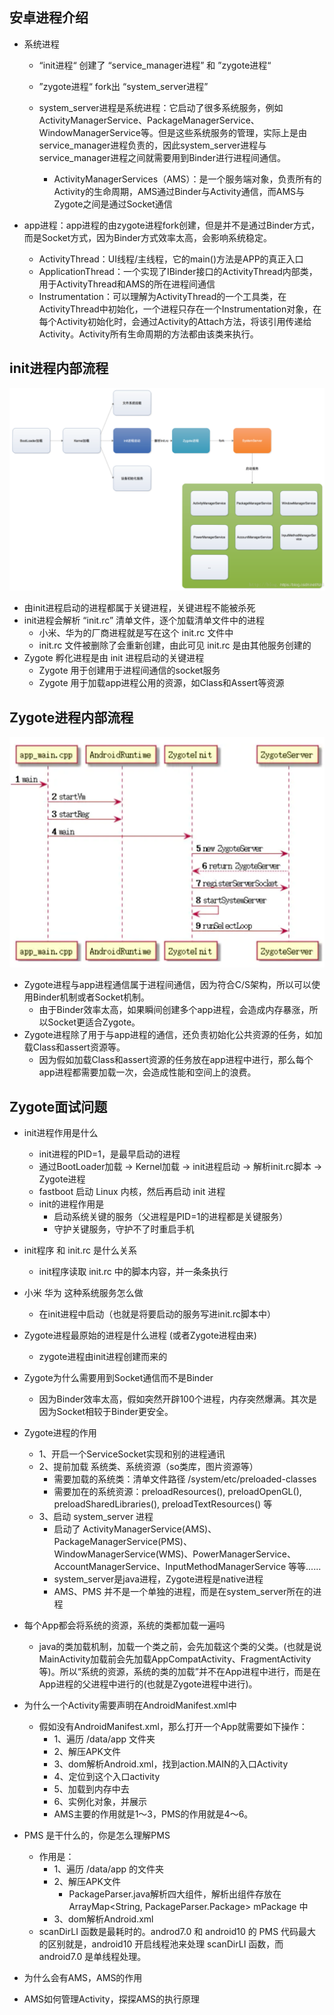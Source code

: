 ## 安卓进程介绍

- 系统进程

  - “init进程“ 创建了 “service_manager进程” 和 ”zygote进程“

  - ”zygote进程“ fork出 “system_server进程”

  - system_server进程是系统进程：它启动了很多系统服务，例如ActivityManagerService、PackageManagerService、WindowManagerService等。但是这些系统服务的管理，实际上是由service_manager进程负责的，因此system_server进程与service_manager进程之间就需要用到Binder进行进程间通信。
    - ActivityManagerServices（AMS）：是一个服务端对象，负责所有的Activity的生命周期，AMS通过Binder与Activity通信，而AMS与Zygote之间是通过Socket通信
- app进程：app进程的由zygote进程fork创建，但是并不是通过Binder方式，而是Socket方式，因为Binder方式效率太高，会影响系统稳定。

  - ActivityThread：UI线程/主线程，它的main()方法是APP的真正入口
  - ApplicationThread：一个实现了IBinder接口的ActivityThread内部类，用于ActivityThread和AMS的所在进程间通信
  - Instrumentation：可以理解为ActivityThread的一个工具类，在ActivityThread中初始化，一个进程只存在一个Instrumentation对象，在每个Activity初始化时，会通过Activity的Attach方法，将该引用传递给Activity。Activity所有生命周期的方法都由该类来执行。

## init进程内部流程

<img src="006_Zygote进程详解.assets/image-20220505213227557.png" alt="image-20220505213227557" style="zoom:67%;" />

- 由init进程启动的进程都属于关键进程，关键进程不能被杀死
- init进程会解析 “init.rc” 清单文件，逐个加载清单文件中的进程
  - 小米、华为的厂商进程就是写在这个 init.rc 文件中
  - init.rc 文件被删除了会重新创建，由此可见 init.rc 是由其他服务创建的
- Zygote 孵化进程是由 init 进程启动的关键进程
  - Zygote 用于创建用于进程间通信的socket服务
  - Zygote 用于加载app进程公用的资源，如Class和Assert等资源

## Zygote进程内部流程

<img src="006_Zygote进程详解.assets/image-20220505211706420.png" alt="image-20220505211706420" style="zoom:50%;" />

- Zygote进程与app进程通信属于进程间通信，因为符合C/S架构，所以可以使用Binder机制或者Socket机制。
  - 由于Binder效率太高，如果瞬间创建多个app进程，会造成内存暴涨，所以Socket更适合Zygote。
- Zygote进程除了用于与app进程的通信，还负责初始化公共资源的任务，如加载Class和assert资源等。
  - 因为假如加载Class和assert资源的任务放在app进程中进行，那么每个app进程都需要加载一次，会造成性能和空间上的浪费。

## Zygote面试问题

- init进程作用是什么
  - init进程的PID=1，是最早启动的进程
  - 通过BootLoader加载 -> Kernel加载 -> init进程启动 -> 解析init.rc脚本 -> Zygote进程
  - fastboot 启动 Linux 内核，然后再启动 init 进程
  - init的进程作用是
    - 启动系统关键的服务（父进程是PID=1的进程都是关键服务）
    - 守护关键服务，守护不了时重启手机
- init程序 和 init.rc 是什么关系
  - init程序读取 init.rc 中的脚本内容，并一条条执行
- 小米 华为 这种系统服务怎么做
  - 在init进程中启动（也就是将要启动的服务写进init.rc脚本中）
- Zygote进程最原始的进程是什么进程 (或者Zygote进程由来)
  - zygote进程由init进程创建而来的
- Zygote为什么需要用到Socket通信而不是Binder
  - 因为Binder效率太高，假如突然开辟100个进程，内存突然爆满。其次是因为Socket相较于Binder更安全。
- Zygote进程的作用
  - 1、开启一个ServiceSocket实现和别的进程通讯
  - 2、提前加载 系统类、系统资源（so类库，图片资源等）
    - 需要加载的系统类：清单文件路径 /system/etc/preloaded-classes
    - 需要加在的系统资源：preloadResources(), preloadOpenGL(), preloadSharedLibraries(), preloadTextResources() 等
  - 3、启动 system_server 进程
    - 启动了 ActivityManagerService(AMS)、PackageManagerService(PMS)、WindowManagerService(WMS)、PowerManagerService、AccountManagerService、InputMethodManagerService 等等......
    - system_server是java进程，Zygote进程是native进程
    - AMS、PMS 并不是一个单独的进程，而是在system_server所在的进程
- 每个App都会将系统的资源，系统的类都加载一遍吗
  - java的类加载机制，加载一个类之前，会先加载这个类的父类。(也就是说MainActivity加载前会先加载AppCompatActivity、FragmentActivity等)。所以“系统的资源，系统的类的加载”并不在App进程中进行，而是在App进程的父进程中进行的(也就是Zygote进程中进行)。
- 为什么一个Activity需要声明在AndroidManifest.xml中
  - 假如没有AndroidManifest.xml，那么打开一个App就需要如下操作：
    - 1、遍历 /data/app 文件夹 
    - 2、解压APK文件
    - 3、dom解析Android.xml，找到action.MAIN的入口Activity
    - 4、定位到这个入口activity
    - 5、加载到内存中去
    - 6、实例化对象，并展示
    - AMS主要的作用就是1～3，PMS的作用就是4～6。

- PMS 是干什么的，你是怎么理解PMS
  - 作用是：
    - 1、遍历 /data/app 的文件夹
    - 2、解压APK文件
      - PackageParser.java解析四大组件，解析出组件存放在 ArrayMap<String, PackageParser.Package> mPackage 中
    - 3、dom解析Android.xml
  - scanDirLI 函数是最耗时的。androd7.0 和 android10 的 PMS 代码最大的区别就是，android10 开启线程池来处理 scanDirLI 函数，而 android7.0 是单线程处理。
- 为什么会有AMS，AMS的作用
- AMS如何管理Activity，探探AMS的执行原理